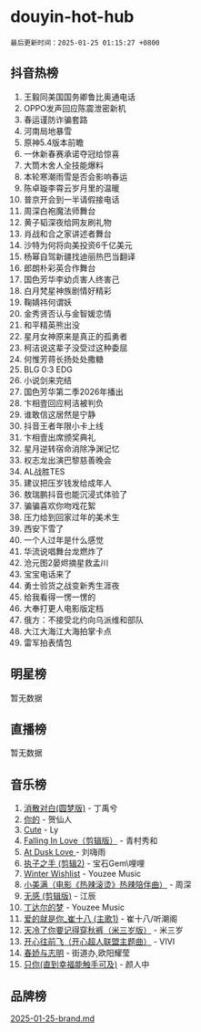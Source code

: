 # douyin-hot-hub

`最后更新时间：2025-01-25 01:15:27 +0800`

## 抖音热榜

1. 王毅同美国国务卿鲁比奥通电话
1. OPPO发声回应陈震泄密新机
1. 春运谨防诈骗套路
1. 河南局地暴雪
1. 原神5.4版本前瞻
1. 一休新春赛承诺夺冠给惊喜
1. 大筒木舍人全技能爆料
1. 本轮寒潮雨雪是否会影响春运
1. 陈卓璇李霄云岁月里的温暖
1. 普京开会到一半请假接电话
1. 周深白袍魔法师舞台
1. 黄子韬深夜给网友刷礼物
1. 肖战和合之家讲述者舞台
1. 沙特为何将向美投资6千亿美元
1. 杨幂自驾新疆找迪丽热巴当翻译
1. 郎朗朴彩英合作舞台
1. 国色芳华李幼贞害人终害己
1. 白月梵星神族剧情好精彩
1. 鞠婧祎何谓妖
1. 金秀贤否认与金智媛恋情
1. 和平精英熊出没
1. 星月女神原来是真正的孤勇者
1. 柯洁说这辈子没受过这种委屈
1. 何惟芳蒋长扬处处撒糖
1. BLG 0:3 EDG
1. 小说剑来完结
1. 国色芳华第二季2026年播出
1. 卞相壹回应柯洁被判负
1. 谁敢信这居然是宁静
1. 抖音王者年限小卡上线
1. 卞相壹出席颁奖典礼
1. 星月逆转宿命消除净渊记忆
1. 权志龙出演巴黎慈善晚会
1. AL战胜TES
1. 建议把压岁钱发给成年人
1. 敖瑞鹏抖音也能沉浸式体验了
1. 骗骗喜欢你吻戏花絮
1. 压力给到回家过年的美术生
1. 西安下雪了
1. 一个人过年是什么感觉
1. 华流说唱舞台龙燃炸了
1. 沧元图2晏烬摘星救孟川
1. 宝宝电话来了
1. 勇士验货之战变新秀生涯夜
1. 给我看得一愣一愣的
1. 大奉打更人电影版定档
1. 俄方：不接受北约向乌派维和部队
1. 大江大海江大海拍掌卡点
1. 雷军拍表情包

## 明星榜

暂无数据

## 直播榜

暂无数据

## 音乐榜

1. [消散对白(圆梦版)](https://sf5-hl-cdn-tos.douyinstatic.com/obj/tos-cn-ve-2774/og4jB5I5IizzoZVAAAzWgBMAsMDWoArfwBOiFs) - 丁禹兮
1. [你的](https://sf5-hl-cdn-tos.douyinstatic.com/obj/tos-cn-ve-2774/oYuIeKf42jB7sEV6B2upMdpYAgfrQWj0FeRegh) - 贺仙人
1. [Cute](https://sf5-hl-cdn-tos.douyinstatic.com/obj/tos-cn-ve-2774/o4IbIzHWKAAB4wsS5qMBRiiAlEBGTpQRNfFvuo) - Ly
1. [Falling In Love（剪辑版）](https://sf5-hl-cdn-tos.douyinstatic.com/obj/tos-cn-ve-2774/o8ajpA8zzgBPahbBIO8AcKGBLJezFCRd1wfP9f) - 青村秀和
1. [ At Dusk  Love ](https://sf5-hl-cdn-tos.douyinstatic.com/obj/tos-cn-ve-2774/o8CrpCf5CaYgI4ZrtQgMQAFEfuGqNnRSDQAPBc) - 刘嗨雨
1. [执子之手 (剪辑2)](https://sf5-hl-cdn-tos.douyinstatic.com/obj/tos-cn-ve-2774/oUoZLQjCc31XzqsBnBQUNgeKtYPBcgbFDwtfcu) - 宝石Gem\哩哩
1. [Winter Wishlist](https://sf5-hl-cdn-tos.douyinstatic.com/obj/tos-cn-ve-2774/oIIgUOeamCFCVAzxN6MFRLIBlLGpUqQxeeHrLE) - Youzee Music
1. [小美满（电影《热辣滚烫》热辣陪伴曲）](https://sf5-hl-cdn-tos.douyinstatic.com/obj/tos-cn-ve-2774/o0GAn2lSgfZIDUgtevCGDQYnFg4CwnrBaxbTZL) - 周深
1. [无感 (剪辑版)](https://sf5-hl-cdn-tos.douyinstatic.com/obj/tos-cn-ve-2774/o0eIsUzJBDlQaQFC5OFlgbMEZC1TFYBftOBn6p) - 江辰
1. [丁达尔的梦](https://sf5-hl-cdn-tos.douyinstatic.com/obj/tos-cn-ve-2774/oMU3WirUZBVQkAC9ccG5P2IQirziZM2RTInUY) - Youzee Music
1. [爱的就是你_崔十八 (主歌1)](https://sf5-hl-cdn-tos.douyinstatic.com/obj/tos-cn-ve-2774/oI5BO5DhFZ6UTcNCnZaOCBLtZ7WIMQGfgnXf5E) - 崔十八/听潮阁
1. [天冷了你要记得穿秋裤（米三岁版）](https://sf5-hl-cdn-tos.douyinstatic.com/obj/tos-cn-ve-2774/oQlIwVIDWiZ6BQilAorS7MA0AgCkQDvcZAdm1) - 米三岁
1. [开心往前飞（开心超人联盟主题曲）](https://sf5-hl-cdn-tos.douyinstatic.com/obj/tos-cn-ve-2774/9d8fb7c82cf1421fb93a9fe925275e0a) - VIVI
1. [春娇与志明](https://sf5-hl-cdn-tos.douyinstatic.com/obj/tos-cn-ve-2774/e530d8fceb7044b39707d7f9ff54add1) - 街道办,欧阳耀莹
1. [只你(直到幸福能触手可及)](https://sf5-hl-cdn-tos.douyinstatic.com/obj/tos-cn-ve-2774/o0lBkRDzFTeaVSUz3ZZSCBVtZ5DIMQGfgmEAuE) - 颜人中

## 品牌榜

[2025-01-25-brand.md](2025-01-25-brand.md)
